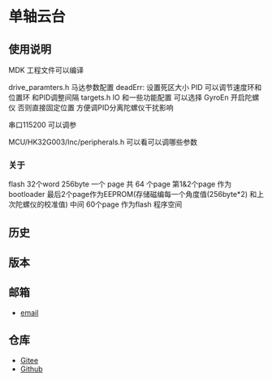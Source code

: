 # 单轴云台

## 使用说明
MDK 工程文件可以编译

drive_paramters.h  马达参数配置
deadErr: 设置死区大小
PID 可以调节速度环和位置环 和PID调整间隔
targets.h  IO 和一些功能配置
可以选择 GyroEn 开启陀螺仪 否则直接固定位置 方便调PID分离陀螺仪干扰影响

串口115200 可以调参

MCU/HK32G003/Inc/peripherals.h 可以看可以调哪些参数




### 关于

flash 32个word 256byte 一个 page 共 64 个page 第1&2个page 作为bootloader  最后2个page作为EEPROM(存储磁编每一个角度值(256byte*2) 和上次陀螺仪的校准值)
中间 60个page 作为flash 程序空间


## 历史

## 版本

## 邮箱
* [email](https://B5106D@Outlook.com)

## 仓库
* [Gitee](https://gitee.com/szdctek/bldc_gimbal.git)
* [Github](https://github.com/wflwang/bldc_gimbal.git)